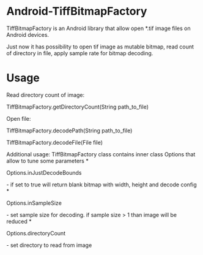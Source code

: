 # Android-TiffBitmapFactory
TiffBitmapFactory is an Android library that allow open *.tif image files on Android devices.

Just now it has possibility to open tif image as mutable bitmap, read count of directory in file, apply sample rate for bitmap decoding.

# Usage
Read directory count of image:
<p>TiffBitmapFactory.getDirectoryCount(String path_to_file)</p>

Open file: 
<p>TiffBitmapFactory.decodePath(String path_to_file)</p>
<p>TiffBitmapFactory.decodeFile(File file)</p>

Additional usage:
TiffBitmapFactory class contains inner class Options that allow to tune some parameters
*<p>Options.inJustDecodeBounds</p> - if set to true will return blank bitmap with width, height and decode config
*<p>Options.inSampleSize</p> - set sample size for decoding. if sample size > 1 than image will be reduced
*<p>Options.directoryCount</p> - set directory to read from image
